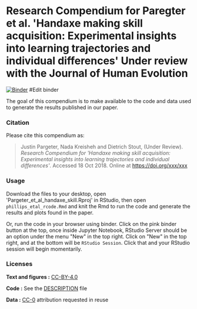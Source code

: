 Research Compendium for Paregter et al. 'Handaxe making skill acquisition: Experimental insights into learning trajectories and individual differences' Under review with the Journal of Human Evolution
======================

[![Binder](http://mybinder.org/badge.svg)](http://mybinder.org/v2/gh/mrpargeter/phillips_et_al_preservation/master) #Edit binder

The goal of this compendium is to make available to the code and data used to generate the results published in our paper. 

### Citation

Please cite this compendium as:

>  Justin Pargeter, Nada Kreisheh and Dietrich Stout, (Under Review). *Research Compendium for 'Handaxe making skill acquisition: Experimental insights into learning trajectories and individual differences'*. Accessed 18 Oct 2018. Online at <https://doi.org/xxx/xxx>

### Usage

Download the files to your desktop, open 'Pargeter_et_al_handaxe_skill.Rproj' in RStudio, then open `phillips_etal_rcode.Rmd` and knit the Rmd to run the code and generate the results and plots found in the paper. 

Or, run the code in your browser using binder. Click on the pink binder button at the top, once inside Jupyter Notebook, RStudio Server should be an option under the menu "New" in the top right. Click on "New" in the top right, and at the bottom will be `RStudio Session`. Click that and your RStudio session will begin momentarily.

### Licenses

**Text and figures :** [CC-BY-4.0](http://creativecommons.org/licenses/by/4.0/)

**Code :** See the [DESCRIPTION](DESCRIPTION) file

**Data :** [CC-0](http://creativecommons.org/publicdomain/zero/1.0/) attribution requested in reuse
